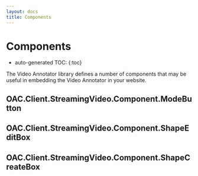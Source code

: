 ```yaml
---
layout: docs
title: Components
---
```

# Components

* auto-generated TOC:
{:toc}

The Video Annotator library defines a number of components that may be useful in embedding the Video Annotator
in your website. 

## OAC.Client.StreamingVideo.Component.ModeButton

## OAC.Client.StreamingVideo.Component.ShapeEditBox

## OAC.Client.StreamingVideo.Component.ShapeCreateBox
